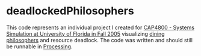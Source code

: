# deadlockedPhilosophers
This code represents an individual project I created for [CAP4800 - Systems Simulation at University of Florida in Fall 2005](https://web.archive.org/web/20051226075334/http://www.cise.ufl.edu/~fishwick/cap4800/) visualizing [dining philosophers](https://en.wikipedia.org/wiki/Dining_philosophers_problem) and resource deadlock. The code was written and should still be runnable in [Processing](https://processing.org/).
